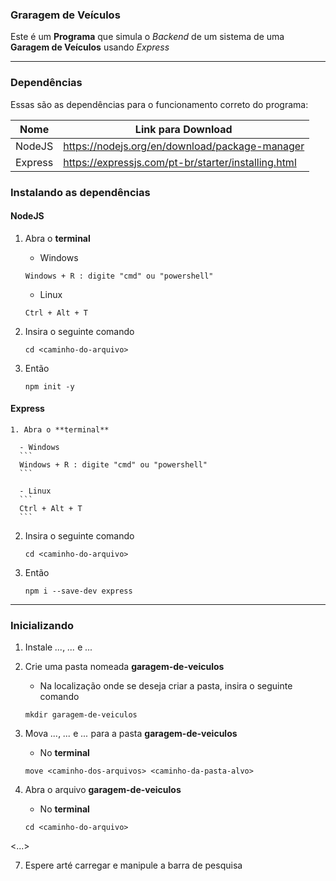
### Graragem de Veículos
Este é um **Programa** que simula o *Backend* de um sistema de uma **Garagem de Veículos** usando *Express*

---

### Dependências
Essas são as dependências para o funcionamento correto do programa:

| Nome       | Link para Download                                  |
|------------|-----------------------------------------------------|
| NodeJS     | https://nodejs.org/en/download/package-manager      |
| Express    | https://expressjs.com/pt-br/starter/installing.html |

### Instalando as dependências

#### NodeJS
   1. Abra o **terminal**
   
      - Windows
      ```
      Windows + R : digite "cmd" ou "powershell"
      ```
   
      - Linux
      ```
      Ctrl + Alt + T
      ```
   
   2. Insira o seguinte comando

      ```
      cd <caminho-do-arquivo>
      ```

   3. Então
      ```
      npm init -y
      ```

#### Express

    1. Abra o **terminal**
   
      - Windows
      ```
      Windows + R : digite "cmd" ou "powershell"
      ```
   
      - Linux
      ```
      Ctrl + Alt + T
      ```
   
   2. Insira o seguinte comando

      ```
      cd <caminho-do-arquivo>
      ```

   3. Então
      ```
      npm i --save-dev express
      ```

---

### Inicializando
1. Instale *...*, *...* e *...*

2. Crie uma pasta nomeada **garagem-de-veiculos**
    - Na localização onde se deseja criar a pasta, insira o seguinte comando
    ```
    mkdir garagem-de-veiculos
    ```

3. Mova *...*, *...* e *...* para a pasta **garagem-de-veiculos**
    - No **terminal**
    ```
    move <caminho-dos-arquivos> <caminho-da-pasta-alvo>
    ```

4. Abra o arquivo **garagem-de-veiculos**
    - No **terminal**
    ```
    cd <caminho-do-arquivo>
    ```
<...>

7. Espere arté carregar e manipule a barra de pesquisa
⠀
